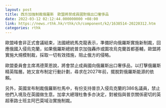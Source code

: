 ```yaml
---
layout: post
title: 西方加強制裁俄羅斯　歐盟將禁成員國對俄出口奢侈品
date: 2022-03-12 02:12:44.000000000 +08:00
link: https://news.rthk.hk/rthk/ch/component/k2/1638514-20220312.htm
categories: rthk
---
```


歐盟峰會非正式會議結束，法國總統馬克龍表示，準備好向俄羅斯實施新制裁，回應俄國入侵烏克蘭，如果俄羅斯總統普京加強轟炸或圍攻烏克蘭首都基輔，歐盟將實施大規模制裁，採取一切有效措施，阻止俄方的侵略。

歐盟委員會主席馮德萊恩說，將會禁止成員國向俄羅斯出口奢侈品，以打擊俄羅斯精英階層。她又宣布制定行動計劃，尋求在2027年前，擺脫對俄羅斯能源的依賴。

另外，英國宣布制裁俄羅斯杜馬中，有份支持普京入侵烏克蘭的386名議員，禁止他們入境及在英國做生意。加拿大總理杜魯多亦決定，對被指與普京關係密切的英超車路士班主阿巴莫域治實施制裁。
